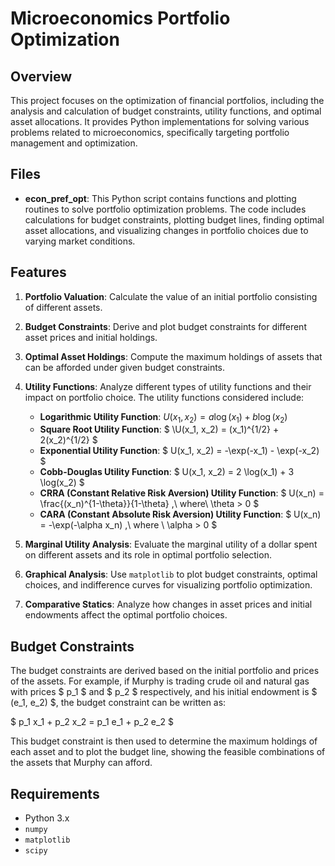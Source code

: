 # Microeconomics Portfolio Optimization

## Overview

This project focuses on the optimization of financial portfolios, including the analysis and calculation of budget constraints, utility functions, and optimal asset allocations. It provides Python implementations for solving various problems related to microeconomics, specifically targeting portfolio management and optimization.

## Files

- **econ_pref_opt**: This Python script contains functions and plotting routines to solve portfolio optimization problems. The code includes calculations for budget constraints, plotting budget lines, finding optimal asset allocations, and visualizing changes in portfolio choices due to varying market conditions.

## Features

1. **Portfolio Valuation**: Calculate the value of an initial portfolio consisting of different assets.

2. **Budget Constraints**: Derive and plot budget constraints for different asset prices and initial holdings.

3. **Optimal Asset Holdings**: Compute the maximum holdings of assets that can be afforded under given budget constraints.

4. **Utility Functions**: Analyze different types of utility functions and their impact on portfolio choice. The utility functions considered include:
   - **Logarithmic Utility Function**: $` U(x_1, x_2) = a \log(x_1) + b \log(x_2) `$
   - **Square Root Utility Function**: $ \U(x_1, x_2) = (x_1)^{1/2} + 2(x_2)^{1/2} $
   - **Exponential Utility Function**: $ U(x_1, x_2) = -\exp(-x_1) - \exp(-x_2) $
   - **Cobb-Douglas Utility Function**: $ U(x_1, x_2) = 2 \log(x_1) + 3 \log(x_2) $
   - **CRRA (Constant Relative Risk Aversion) Utility Function**: $ U(x_n) = \frac{(x_n)^{1-\theta}}{1-\theta} ,\  where\ \theta > 0 $
   - **CARA (Constant Absolute Risk Aversion) Utility Function**: $ U(x_n) = -\exp(-\alpha x_n) ,\  where \ \alpha > 0 $

5. **Marginal Utility Analysis**: Evaluate the marginal utility of a dollar spent on different assets and its role in optimal portfolio selection.

6. **Graphical Analysis**: Use `matplotlib` to plot budget constraints, optimal choices, and indifference curves for visualizing portfolio optimization.

7. **Comparative Statics**: Analyze how changes in asset prices and initial endowments affect the optimal portfolio choices.

## Budget Constraints

The budget constraints are derived based on the initial portfolio and prices of the assets. For example, if Murphy is trading crude oil and natural gas with prices $ p_1 $ and $ p_2 $ respectively, and his initial endowment is $ (e_1, e_2) $, the budget constraint can be written as:

$ p_1 x_1 + p_2 x_2 = p_1 e_1 + p_2 e_2 $

This budget constraint is then used to determine the maximum holdings of each asset and to plot the budget line, showing the feasible combinations of the assets that Murphy can afford.

## Requirements

- Python 3.x
- `numpy`
- `matplotlib`
- `scipy`
